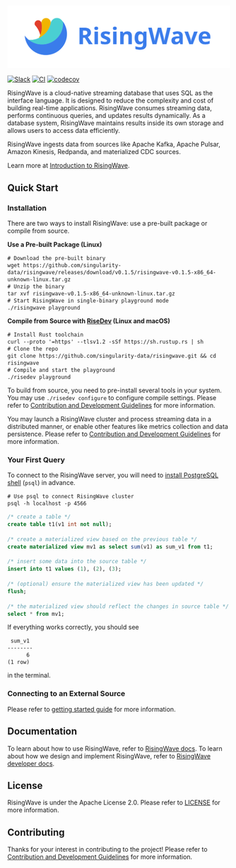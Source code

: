 ![RisingWave Logo](./docs/images/logo-title.svg)

[![Slack](https://badgen.net/badge/Slack/Join%20RisingWave/0abd59?icon=slack)](https://join.slack.com/t/risingwave-community/shared_invite/zt-120rft0mr-d8uGk3d~NZiZAQWPnElOfw)
[![CI](https://github.com/singularity-data/risingwave/actions/workflows/main.yml/badge.svg)](https://github.com/singularity-data/risingwave/actions/workflows/main.yml)
[![codecov](https://codecov.io/gh/singularity-data/risingwave/branch/main/graph/badge.svg?token=EB44K9K38B)](https://codecov.io/gh/singularity-data/risingwave)

RisingWave is a cloud-native streaming database that uses SQL as the interface language. It is designed to reduce the complexity and cost of building real-time applications. RisingWave consumes streaming data, performs continuous queries, and updates results dynamically. As a database system, RisingWave maintains results inside its own storage and allows users to access data efficiently.

RisingWave ingests data from sources like Apache Kafka, Apache Pulsar, Amazon Kinesis, Redpanda, and materialized CDC sources.

Learn more at [Introduction to RisingWave](https://www.risingwave.dev/docs/latest/intro/).

## Quick Start

### Installation

There are two ways to install RisingWave: use a pre-built package or compile from source.

**Use a Pre-built Package (Linux)**

```shell
# Download the pre-built binary
wget https://github.com/singularity-data/risingwave/releases/download/v0.1.5/risingwave-v0.1.5-x86_64-unknown-linux.tar.gz
# Unzip the binary
tar xvf risingwave-v0.1.5-x86_64-unknown-linux.tar.gz
# Start RisingWave in single-binary playground mode
./risingwave playground
```

**Compile from Source with [RiseDev](./CONTRIBUTING.md#setting-up-development-environment) (Linux and macOS)**

```shell
# Install Rust toolchain
curl --proto '=https' --tlsv1.2 -sSf https://sh.rustup.rs | sh
# Clone the repo
git clone https://github.com/singularity-data/risingwave.git && cd risingwave
# Compile and start the playground
./risedev playground
```

To build from source, you need to pre-install several tools in your system. You may use `./risedev configure` to configure compile settings. Please refer to [Contribution and Development Guidelines](CONTRIBUTING.md) for more information.

You may launch a RisingWave cluster and process streaming data in a distributed manner, or enable other features like metrics collection and data persistence. Please refer to [Contribution and Development Guidelines](CONTRIBUTING.md) for more information.

### Your First Query

To connect to the RisingWave server, you will need to [install PostgreSQL shell](./CONTRIBUTING.md#setting-up-development-environment) (`psql`) in advance.

```shell
# Use psql to connect RisingWave cluster
psql -h localhost -p 4566
```

```sql
/* create a table */
create table t1(v1 int not null);

/* create a materialized view based on the previous table */
create materialized view mv1 as select sum(v1) as sum_v1 from t1;

/* insert some data into the source table */
insert into t1 values (1), (2), (3);

/* (optional) ensure the materialized view has been updated */
flush;

/* the materialized view should reflect the changes in source table */
select * from mv1;
```

If everything works correctly, you should see

```
 sum_v1
--------
      6
(1 row)
```

in the terminal.

### Connecting to an External Source

Please refer to [getting started guide](https://www.risingwave.dev/docs/latest/getting-started/) for more information.

## Documentation

To learn about how to use RisingWave, refer to [RisingWave docs](https://www.risingwave.dev/). To learn about how we design and implement RisingWave, refer to [RisingWave developer docs](https://github.com/singularity-data/risingwave/tree/main/docs).

## License

RisingWave is under the Apache License 2.0. Please refer to [LICENSE](LICENSE) for more information.

## Contributing

Thanks for your interest in contributing to the project! Please refer to [Contribution and Development Guidelines](CONTRIBUTING.md) for more information.
